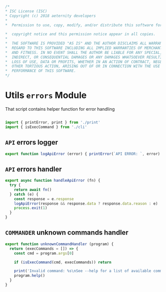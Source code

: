 





  

```js
/*
* ISC License (ISC)
* Copyright (c) 2018 aeternity developers
*
*  Permission to use, copy, modify, and/or distribute this software for any
                                                                        *  purpose with or without fee is hereby granted, provided that the above
*  copyright notice and this permission notice appear in all copies.
*
*  THE SOFTWARE IS PROVIDED "AS IS" AND THE AUTHOR DISCLAIMS ALL WARRANTIES WITH
*  REGARD TO THIS SOFTWARE INCLUDING ALL IMPLIED WARRANTIES OF MERCHANTABILITY
*  AND FITNESS. IN NO EVENT SHALL THE AUTHOR BE LIABLE FOR ANY SPECIAL, DIRECT,
*  INDIRECT, OR CONSEQUENTIAL DAMAGES OR ANY DAMAGES WHATSOEVER RESULTING FROM
*  LOSS OF USE, DATA OR PROFITS, WHETHER IN AN ACTION OF CONTRACT, NEGLIGENCE OR
*  OTHER TORTIOUS ACTION, ARISING OUT OF OR IN CONNECTION WITH THE USE OR
*  PERFORMANCE OF THIS SOFTWARE.
*/

```







# Utils `errors` Module
That script contains helper function for error handling


  

```js

import { printError, print } from './print'
import { isExecCommand } from './cli'


```







## `API` errors logger


  

```js
export function logApiError (error) { printError(`API ERROR: `, error) }


```







## `API` errors handler


  

```js
export async function handleApiError (fn) {
  try {
    return await fn()
  } catch (e) {
    const response = e.response
    logApiError(response && response.data ? response.data.reason : e)
    process.exit(1)
  }
}


```







## `COMMANDER` unknown commands handler


  

```js
export function unknownCommandHandler (program) {
  return (execCommands = []) => {
    const cmd = program.args[0]

    if (isExecCommand(cmd, execCommands)) return

    print('Invalid command: %s\nSee --help for a list of available commands.', cmd)
    program.help()
  }
}


```




